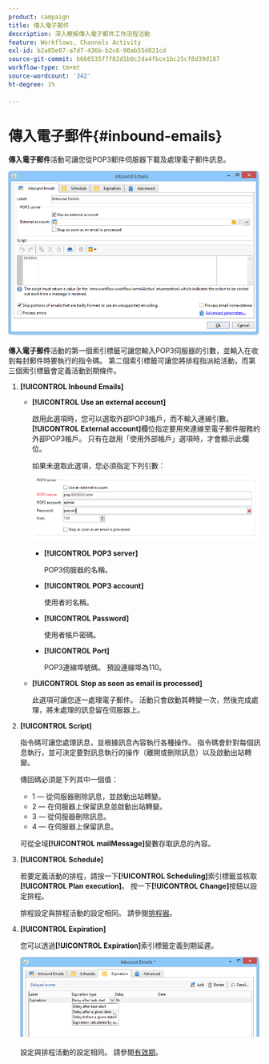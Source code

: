 ```yaml
---
product: campaign
title: 傳入電子郵件
description: 深入瞭解傳入電子郵件工作流程活動
feature: Workflows, Channels Activity
exl-id: b2a05e07-a7d7-436b-b2c6-90ab55d031cd
source-git-commit: b666535f7f82d1b8c2da4fbce1bc25cf8d39d187
workflow-type: tm+mt
source-wordcount: '342'
ht-degree: 1%

---
```


# 傳入電子郵件{#inbound-emails}



**傳入電子郵件**&#x200B;活動可讓您從POP3郵件伺服器下載及處理電子郵件訊息。

![](assets/email_rec_edit_1.png)

**傳入電子郵件**&#x200B;活動的第一個索引標籤可讓您輸入POP3伺服器的引數，並輸入在收到每封郵件時要執行的指令碼。 第二個索引標籤可讓您將排程指派給活動，而第三個索引標籤會定義活動到期條件。

1. **[!UICONTROL Inbound Emails]**

   * **[!UICONTROL Use an external account]**

     啟用此選項時，您可以選取外部POP3帳戶，而不輸入連線引數。 **[!UICONTROL External account]**&#x200B;欄位指定要用來連線至電子郵件服務的外部POP3帳戶。 只有在啟用「使用外部帳戶」選項時，才會顯示此欄位。

     如果未選取此選項，您必須指定下列引數：

     ![](assets/email_rec_edit_1b.png)

      * **[!UICONTROL POP3 server]**

        POP3伺服器的名稱。

      * **[!UICONTROL POP3 account]**

        使用者的名稱。

      * **[!UICONTROL Password]**

        使用者帳戶密碼。

      * **[!UICONTROL Port]**

        POP3連線埠號碼。 預設連線埠為110。

   * **[!UICONTROL Stop as soon as email is processed]**

     此選項可讓您逐一處理電子郵件。 活動只會啟動其轉變一次，然後完成處理，將未處理的訊息留在伺服器上。

1. **[!UICONTROL Script]**

   指令碼可讓您處理訊息，並根據訊息內容執行各種操作。 指令碼會針對每個訊息執行，並可決定要對訊息執行的操作（離開或刪除訊息）以及啟動出站轉變。

   傳回碼必須是下列其中一個值：

   * 1 — 從伺服器刪除訊息，並啟動出站轉變。
   * 2 — 在伺服器上保留訊息並啟動出站轉變。
   * 3 — 從伺服器刪除訊息。
   * 4 — 在伺服器上保留訊息。

   可從全域&#x200B;**[!UICONTROL mailMessage]**&#x200B;變數存取訊息的內容。

1. **[!UICONTROL Schedule]**

   若要定義活動的排程，請按一下&#x200B;**[!UICONTROL Scheduling]**&#x200B;索引標籤並核取&#x200B;**[!UICONTROL Plan execution]**。 按一下&#x200B;**[!UICONTROL Change]**&#x200B;按鈕以設定排程。

   排程設定與排程活動的設定相同。 請參閱[排程器](scheduler.md)。

1. **[!UICONTROL Expiration]**

   您可以透過&#x200B;**[!UICONTROL Expiration]**&#x200B;索引標籤定義到期延遲。

   ![](assets/email_rec_edit_3.png)

   設定與排程活動的設定相同。 請參閱[有效期](defining-approvals.md)。

